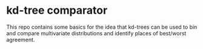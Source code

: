 # kd-tree comparator 
This repo contains some basics for the idea that kd-trees can be used to bin and compare multivariate distributions and identify places of best/worst agreement. 
